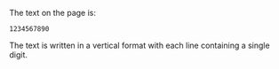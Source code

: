 The text on the page is:

```
1234567890
```

The text is written in a vertical format with each line containing a single digit.
